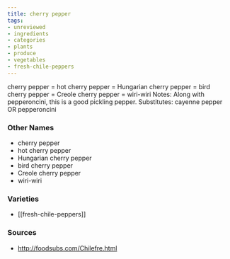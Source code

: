```yaml
---
title: cherry pepper
tags:
- unreviewed
- ingredients
- categories
- plants
- produce
- vegetables
- fresh-chile-peppers
---
```

cherry pepper = hot cherry pepper = Hungarian cherry pepper = bird cherry pepper = Creole cherry pepper = wiri-wiri Notes: Along with pepperoncini, this is a good pickling pepper. Substitutes: cayenne pepper OR pepperoncini

### Other Names

* cherry pepper
* hot cherry pepper
* Hungarian cherry pepper
* bird cherry pepper
* Creole cherry pepper
* wiri-wiri

### Varieties

* [[fresh-chile-peppers]]

### Sources
* http://foodsubs.com/Chilefre.html

